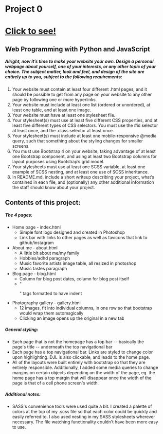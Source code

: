 # Project 0
# [Click to see!](dlenter.github.io)

## Web Programming with Python and JavaScript

##### Alright, now it’s time to make your website your own. Design a personal webpage about yourself, one of your interests, or any other topic of your choice. The subject matter, look and feel, and design of the site are entirely up to you, subject to the following requirements:

1. Your website must contain at least four different .html pages, and it should be possible to get from any page on your website to any other page by following one or more hyperlinks.
1. Your website must include at least one list (ordered or unordered), at least one table, and at least one image.
1. Your website must have at least one stylesheet file.
1. Your stylesheet(s) must use at least five different CSS properties, and at least five different types of CSS selectors. You must use the #id selector at least once, and the .class selector at least once.
1. Your stylesheet(s) must include at least one mobile-responsive @media query, such that something about the styling changes for smaller screens.
1. You must use Bootstrap 4 on your website, taking advantage of at least one Bootstrap component, and using at least two Bootstrap columns for layout purposes using Bootstrap’s grid model.
1. Your stylesheets must use at least one SCSS variable, at least one example of SCSS nesting, and at least one use of SCSS inheritance.
1. In README.md, include a short writeup describing your project, what’s contained in each file, and (optionally) any other additional information the staff should know about your project.


## Contents of this project:

##### The 4 pages:
* Home page - index.html
    * Simple font logo designed and created in Photoshop
    * Link bar with links to other pages as well as favicons that link to github/instagram
* About me - about.html
    * A little bit about me/my family
    * Hobbies/adhd paragraph
    * Music favorite artists image table, all resized in photoshop
    * Music tastes paragraph
* Blog page - blog.html
    * Column for blog post dates, column for blog post itself
    * "<p>" tags formatted to have indent
* Photography gallery - gallery.html
    * 12 images, fit into individual columns, in one row so that bootstrap would wrap them automagically
    * Clicking an image opens up the original in a new tab

##### General styling:
* Each page that is not the homepage has a top bar -- basically the page's title -- underneath the top navigational bar
* Each page has a top navigational bar. Links are styled to change color upon highlighting. DJL is also clickable, and leads to the home page.
* All of the layouts were built entirely with bootstrap so that they are entirely responsible. Additionally, I added some media queries to change margins on certain objects depending on the width of the page, eg. the home page has a top margin that will disappear once the width of the page is that of a cell phone screen's width.

##### Additional notes:
* SASS's convenience tools were used quite a bit. I created a palette of colors at the top of my .scss file so that each color could be quickly and easily referred to. I also used nesting in my SASS stylesheets wherever necessary. The file watching functionality couldn't have been more easy to use.
